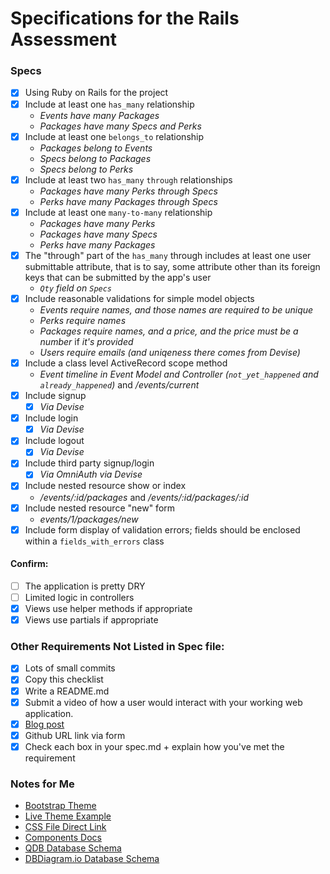 # Specifications for the Rails Assessment

### Specs

- [x] Using Ruby on Rails for the project
- [x] Include at least one `has_many` relationship
  - _Events have many Packages_
  - _Packages have many Specs and Perks_
- [x] Include at least one `belongs_to` relationship
  - _Packages belong to Events_
  - _Specs belong to Packages_
  - _Specs belong to Perks_
- [x] Include at least two `has_many` `through` relationships
  - _Packages have many Perks through Specs_
  - _Perks have many Packages through Specs_
- [x] Include at least one `many-to-many` relationship
  - _Packages have many Perks_
  - _Packages have many Specs_
  - _Perks have many Packages_
- [x] The "through" part of the `has_many` through includes at least one user submittable attribute, that is to say, some attribute other than its foreign keys that can be submitted by the app's user
  - _`Qty` field on `Specs`_
- [x] Include reasonable validations for simple model objects
  - _Events require names, and those names are required to be unique_
  - _Perks require names_
  - _Packages require names, and a price, and the price must be a number_ if _it's provided_
  - _Users require emails (and uniqeness there comes from Devise)_
- [x] Include a class level ActiveRecord scope method
  - _Event timeline in Event Model and Controller (`not_yet_happened` and `already_happened`)_ and _/events/current_
- [x] Include signup
  - [x] _Via Devise_
- [x] Include login
  - [x] _Via Devise_
- [x] Include logout
  - [x] _Via Devise_
- [x] Include third party signup/login
  - [x] _Via OmniAuth via Devise_
- [x] Include nested resource show or index
  - _/events/:id/packages_ and _/events/:id/packages/:id_
- [x] Include nested resource "new" form
  - _events/1/packages/new_
- [x] Include form display of validation errors; fields should be enclosed within a `fields_with_errors` class

#### Confirm:

- [ ] The application is pretty DRY
- [ ] Limited logic in controllers
- [x] Views use helper methods if appropriate
- [x] Views use partials if appropriate

### Other Requirements Not Listed in Spec file:

- [x] Lots of small commits
- [x] Copy this checklist
- [x] Write a README.md
- [x] Submit a video of how a user would interact with your working web application.
- [x] [Blog post](https://wifelette.github.io/narrow_the_right_scope)
- [x] Github URL link via form
- [x] Check each box in your spec.md + explain how you've met the requirement

### Notes for Me

- [Bootstrap Theme](https://startbootstrap.com/themes/sb-admin-2/)
- [Live Theme Example](https://blackrockdigital.github.io/startbootstrap-sb-admin-2/index.html)
- [CSS File Direct Link](https://github.com/BlackrockDigital/startbootstrap-sb-admin-2/blob/master/login.html)
- [Components Docs](https://getbootstrap.com/docs/4.4/components/alerts/)
- [QDB Database Schema](https://app.quickdatabasediagrams.com/#/d/QFvCj4)
- [DBDiagram.io Database Schema](https://dbdiagram.io/d/5e4ad8009e76504e0ef18d5c)
